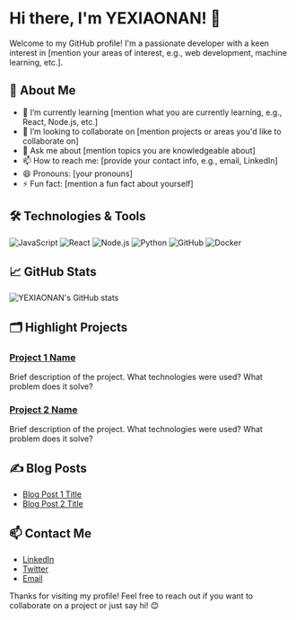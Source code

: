 # Hi there, I'm YEXIAONAN! 👋

Welcome to my GitHub profile! I'm a passionate developer with a keen interest in [mention your areas of interest, e.g., web development, machine learning, etc.]. 

## 🚀 About Me
- 🌱 I’m currently learning [mention what you are currently learning, e.g., React, Node.js, etc.]
- 👯 I’m looking to collaborate on [mention projects or areas you'd like to collaborate on]
- 💬 Ask me about [mention topics you are knowledgeable about]
- 📫 How to reach me: [provide your contact info, e.g., email, LinkedIn]
- 😄 Pronouns: [your pronouns]
- ⚡ Fun fact: [mention a fun fact about yourself]

## 🛠️ Technologies & Tools
![JavaScript](https://img.shields.io/badge/-JavaScript-F7DF1E?style=flat&logo=javascript&logoColor=black)
![React](https://img.shields.io/badge/-React-61DAFB?style=flat&logo=react&logoColor=black)
![Node.js](https://img.shields.io/badge/-Node.js-339933?style=flat&logo=node.js&logoColor=white)
![Python](https://img.shields.io/badge/-Python-3776AB?style=flat&logo=python&logoColor=white)
![GitHub](https://img.shields.io/badge/-GitHub-181717?style=flat&logo=github&logoColor=white)
![Docker](https://img.shields.io/badge/-Docker-2496ED?style=flat&logo=docker&logoColor=white)

## 📈 GitHub Stats
![YEXIAONAN's GitHub stats](https://github-readme-stats.vercel.app/api?username=YEXIAONAN&show_icons=true&theme=radical)

## 🗂️ Highlight Projects
### [Project 1 Name](https://github.com/YEXIAONAN/project1)
Brief description of the project. What technologies were used? What problem does it solve?

### [Project 2 Name](https://github.com/YEXIAONAN/project2)
Brief description of the project. What technologies were used? What problem does it solve?

## ✍️ Blog Posts
- [Blog Post 1 Title](https://yourblog.com/post1)
- [Blog Post 2 Title](https://yourblog.com/post2)

## 📫 Contact Me
- [LinkedIn](https://www.linkedin.com/in/yourprofile)
- [Twitter](https://twitter.com/yourprofile)
- [Email](mailto:your.email@example.com)

Thanks for visiting my profile! Feel free to reach out if you want to collaborate on a project or just say hi! 😊

